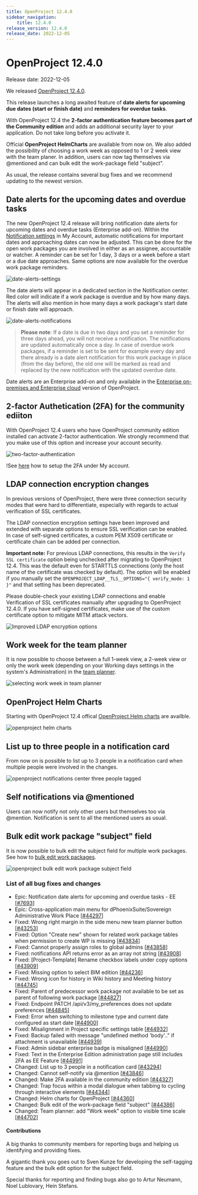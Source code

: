 ```yaml
---
title: OpenProject 12.4.0
sidebar_navigation:
    title: 12.4.0
release_version: 12.4.0
release_date: 2022-12-05
---
```


# OpenProject 12.4.0

Release date: 2022-12-05

We released [OpenProject 12.4.0](https://community.openproject.com/versions/1595).

This release launches a long awaited feature of **date alerts for upcoming due dates (start or finish date)** and **reminders for overdue tasks**.

With OpenProject 12.4 the **2-factor authentication feature becomes part of the Community edition** and adds an additional security layer to your application. Do not take long before you activate it. 

Official **OpenProject HelmCharts** are available from now on. We also added the possibility of choosing a work week as opposed to 1 or 2 week view with the team planer. In addition, users can now tag themselves via @mentioned and can bulk edit the work-package field "subject". 

As usual, the release contains several bug fixes and we recommend updating to the newest version.

## Date alerts for the upcoming dates and overdue tasks

The new OpenProject 12.4 release will bring notification date alerts for upcoming dates and overdue tasks (Enterprise add-on). Within the [Notification settings](.../docs/user-guide/notifications/notification-settings/) in My Account, automatic notifications for important dates and approaching dates can now be adjusted. This can be done for the open work packages you are involved in either as an assignee, accountable or watcher. A reminder can be set for 1 day, 3 days or a week before a start or a due date approaches. 
Same options are now available for the overdue work package reminders. 

![date-alerts-settings](openproject-date-alerts-settings.png)

The date alerts will appear in a dedicated section in the Notification center. Red color will indicate if a work package is overdue and by how many days. The alerts will also mention in how many days a work package's start date or finish date will approach.

![date-alerts-notifications](openproject-date-alerts-notification-center.png)

>**Please note**: If a date is due in two days and you set a reminder for three days ahead, you will not receive a notification. The notifications are updated automatically once a day.
In case of overdue work packages, if a reminder is set to be sent for example every day and there already is a date alert notification for this work package in place (from the day before), the old one will be marked as read and replaced by the new notification with the updated overdue date.

Date alerts are an Enterprise add-on and only available in the [Enterprise on-premises and Enterprise cloud](/enterprise-edition/) version of OpenProject.

## 2-factor Authetication (2FA) for the community ediiton

With OpenProject 12.4 users who have OpenProject community edition installed can activate 2-factor authentication. We strongly recommend that you make use of this option and increase your account security. 

![two-factor-authentication](openproject-2-factor-authentication-community-edition-png)

!See [here](...//getting-started/my-account/#two-factor-authentication) how to setup the 2FA under My account.



## LDAP connection encryption changes

In previous versions of OpenProject, there were three connection security modes that were hard to differentiate, especially with regards to actual verification of SSL certificates.

The LDAP connection encryption settings have been improved and extended with separate options to ensure SSL verification can be enabled. In case of self-signed certificates, a custom PEM X509 certificate or certificate chain can be added per connection.

**Important note:** For previous LDAP connections, this results in the `Verify SSL certificate` option being unchecked after migrating to OpenProject 12.4. This was the default even for STARTTLS connections (only the host name of the certificate was checked by default). The option will be enabled if you manually set the `OPENPROJECT_LDAP__TLS__OPTIONS="{ verify_mode: 1 }"` and that setting has been deprecated.

Please double-check your existing LDAP connections and enable Verification of SSL certificates manually after upgrading to OpenProject 12.4.0. If you have self-signed certificates, make use of the custom certificate option to mitigate MITM attack vectors.

![Improved LDAP encryption options](ldap-encryption-options.png)

## Work week for the team planner

It is now possible to choose between a full 1-week view, a 2-week view or only the work week (depending on your Working days settings in the system's Administration) in the [team planner](.../docs/user-guide/team-planner/).

![selecting work week in team planner](openproject-team-planner-work-week.gif)

## OpenProject Helm Charts

Starting with OpenProject 12.4 offical [OpenProject Helm charts](.../docs/installation-and-operations/installation/kubernetes/#helm) are availble.

![openproject helm charts](openproject-helm-charts.jpg)

## List up to three people in a notification card

From now on is possible to list up to 3 people in a notification card when multiple people were involved in the changes. 

![openproject notifications center three people tagged](openproject-notifications-three-users-tagged.png)

## Self notifications via @mentioned

Users can now notify not only other users but themselves too via @mention. Notification is sent to all the mentioned users as usual.

## Bulk edit work package "subject" field

It is now possible to bulk edit the subject field for multiple work packages. See how to [bulk edit work packages](.../docs/user-guide/work-packages/edit-work-package/#bulk-edit-work-packages). 

![openproject bulk edit work package subject field](openproject-bulk-edit-subject.png)

### List of all bug fixes and changes

- Epic: Notification date alerts for upcoming and overdue tasks - EE \[[#7693](https://community.openproject.com/wp/7693)\]
- Epic: Cross-application main menu for dPhoenixSuite/Sovereign Administrative Work Place  \[[#44297](https://community.openproject.com/wp/44297)\]
- Fixed: Wrong right margin in the side menu new team planner button \[[#43253](https://community.openproject.com/wp/43253)\]
- Fixed: Option "Create new" shown for related work package tables when permission to create WP is missing \[[#43834](https://community.openproject.com/wp/43834)\]
- Fixed: Cannot properly assign roles to global admins \[[#43858](https://community.openproject.com/wp/43858)\]
- Fixed: notifications API returns error as an array not string \[[#43908](https://community.openproject.com/wp/43908)\]
- Fixed: [Project-Template] Rename checkbox labels under copy options \[[#43909](https://community.openproject.com/wp/43909)\]
- Fixed: Missing option to select BIM edition \[[#44236](https://community.openproject.com/wp/44236)\]
- Fixed: Wrong icon for history in Wiki history and Meeting history \[[#44745](https://community.openproject.com/wp/44745)\]
- Fixed: Parent of predecessor work package not available to be set as parent of following work package \[[#44827](https://community.openproject.com/wp/44827)\]
- Fixed: Endpoint PATCH /api/v3/my_preferences does not update preferences \[[#44845](https://community.openproject.com/wp/44845)\]
- Fixed: Error when switching to milestone type and current date configured as start date \[[#44900](https://community.openproject.com/wp/44900)\]
- Fixed: Misalignment in Project specific settings table  \[[#44932](https://community.openproject.com/wp/44932)\]
- Fixed: Backup failed with message "undefined method 'body'.." if attachment is unavailable \[[#44939](https://community.openproject.com/wp/44939)\]
- Fixed: Admin sidebar enterprise badge is misaligned \[[#44990](https://community.openproject.com/wp/44990)\]
- Fixed: Text in the Enterprise Edition administration page still includes 2FA as EE Feature \[[#44991](https://community.openproject.com/wp/44991)\]
- Changed: List up to 3 people in a notification card \[[#43294](https://community.openproject.com/wp/43294)\]
- Changed: Cannot self-notify via @mention \[[#43846](https://community.openproject.com/wp/43846)\]
- Changed: Make 2FA available in the community edition \[[#44327](https://community.openproject.com/wp/44327)\]
- Changed: Trap focus within a modal dialogue when tabbing to cycling through interactive elements \[[#44344](https://community.openproject.com/wp/44344)\]
- Changed: Helm charts for OpenProject \[[#44360](https://community.openproject.com/wp/44360)\]
- Changed: Bulk edit of the work-package field "subject" \[[#44386](https://community.openproject.com/wp/44386)\]
- Changed: Team planner: add "Work week" option to visible time scale \[[#44702](https://community.openproject.com/wp/44702)\]

#### Contributions
A big thanks to community members for reporting bugs and helping us identifying and providing fixes.

A gigantic thank you goes out to Sven Kunze for developing the self-tagging feature and the bulk edit option for the subject field.

Special thanks for reporting and finding bugs also go to Artur Neumann, Noel Lublovary, Hein Stefans.

